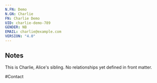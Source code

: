 ```yaml
---
N.FN: Demo
N.GN: Charlie
FN: Charlie Demo
UID: charlie-demo-789
GENDER: NB
EMAIL: charlie@example.com
VERSION: "4.0"
---
```


## Notes

This is Charlie, Alice's sibling. No relationships yet defined in front matter.

#Contact